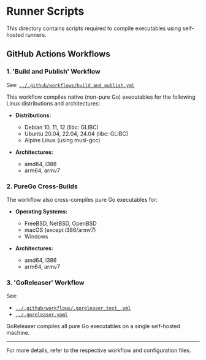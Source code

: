 # Runner Scripts

This directory contains scripts required to compile executables using self-hosted runners.

## GitHub Actions Workflows

### 1. 'Build and Publish' Workflow

See: [`../.github/workflows/build_and_publish.yml`](../.github/workflows/build_and_publish.yml)

This workflow compiles native (non-pure Go) executables for the following Linux distributions and architectures:

- **Distributions:**
  - Debian 10, 11, 12 (libc: GLIBC)
  - Ubuntu 20.04, 22.04, 24.04 (libc: GLIBC)
  - Alpine Linux (using musl-gcc)

- **Architectures:**
  - amd64, i386
  - arm64, armv7

### 2. PureGo Cross-Builds

The workflow also cross-compiles pure Go executables for:

- **Operating Systems:**
  - FreeBSD, NetBSD, OpenBSD
  - macOS (except i386/armv7)
  - Windows

- **Architectures:**
  - amd64, i386
  - arm64, armv7

### 3. 'GoReleaser' Workflow

See:
- [`../.github/workflows/.goreleaser_test_.yml`](../.github/workflows/.goreleaser_test_.yml)
- [`../.goreleaser.yaml`](../.goreleaser.yaml)

GoReleaser compiles all pure Go executables on a single self-hosted machine.

---

For more details, refer to the respective workflow and configuration files.